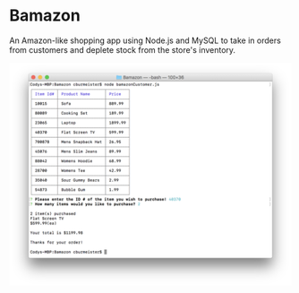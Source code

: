 # Bamazon

An Amazon-like shopping app using Node.js and MySQL to take in orders from customers and deplete stock from the store's inventory.

![screenshot](https://github.com/cburmeister1/Bamazon/blob/master/screen_shot.png)
